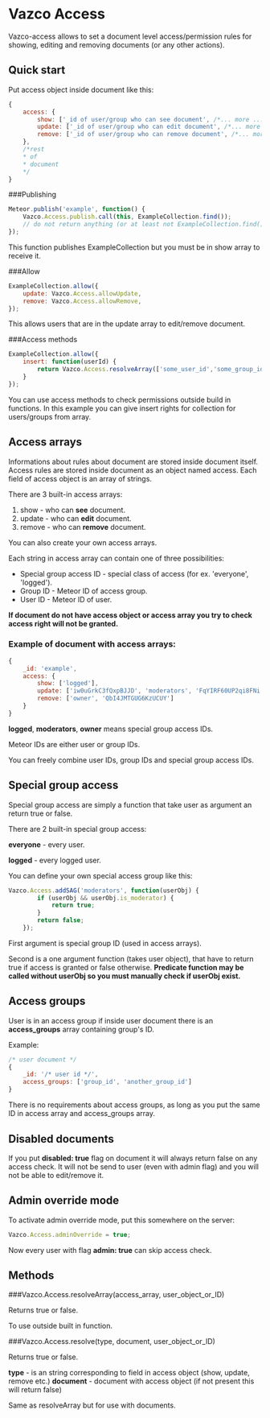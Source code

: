 # Vazco Access

Vazco-access allows to set a document level access/permission rules for showing, 
editing and removing documents (or any other actions).

## Quick start

Put access object inside document like this:
```js
{
    access: {
        show: ['_id of user/group who can see document', /*... more ...*/],
        update: ['_id of user/group who can edit document', /*... more ...*/],
        remove: ['_id of user/group who can remove document', /*... more ...*/],
    },
    /*rest
    * of
    * document
    */
}
```

###Publishing 

```js
Meteor.publish('example', function() {
    Vazco.Access.publish.call(this, ExampleCollection.find());
    // do not return anything (or at least not ExampleCollection.find())
});
```

This function publishes ExampleCollection but you must be in show array to receive it.

###Allow
```js
ExampleCollection.allow({
    update: Vazco.Access.allowUpdate,
    remove: Vazco.Access.allowRemove,
});
```
This allows users that are in the update array to edit/remove document.

###Access methods
```js
ExampleCollection.allow({
    insert: function(userId) {
        return Vazco.Access.resolveArray(['some_user_id','some_group_id'], userId);
    }
});
```

You can use access methods to check permissions outside build in functions.
In this example you can give insert rights for collection for users/groups from array.

## Access arrays

Informations about rules about document are stored inside document itself. 
Access rules are stored inside document as an object named access. 
Each field of access object is an array of strings.

There are 3 built-in access arrays:

1. show - who can **see** document.
2. update - who can **edit** document.
3. remove - who can **remove** document.

You can also create your own access arrays.

Each string in access array can contain one of three possibilities:

* Special group access ID - special class of access (for ex. 'everyone', 'logged').
* Group ID - Meteor ID of access group.
* User ID - Meteor ID of user.

**If document do not have access object or access array you try to check access right will not be granted.**

### Example of document with access arrays:

```js
{
    _id: 'example',
    access: {
        show: ['logged'],
        update: ['iw0uGrkC3fQxpBJJD', 'moderators', 'FqYIRF60UP2qi8FNi'],
        remove: ['owner', 'QbI4JMTGUG6KzUCUY']
    }
}
```
**logged**, **moderators**, **owner** means special group access IDs. 

Meteor IDs are either user or group IDs.

You can freely combine user IDs, group IDs and special group access IDs.

## Special group access

Special group access are simply a function that take user as argument an return true or false.

There are 2 built-in special group access: 

**everyone** - every user.

**logged** - every logged user.

You can define your own special access group like this:

```js
Vazco.Access.addSAG('moderators', function(userObj) {
        if (userObj && userObj.is_moderator) {
            return true;
        }
        return false;
    });
```
First argument is special group ID (used in access arrays).

Second is a one argument function (takes user object), that have to return true if access is granted or false otherwise.
**Predicate function may be called without userObj so you must manually check if userObj exist.**

## Access groups

User is in an access group if inside user document there is an **access_groups** array containing group's ID. 

Example:
```js
/* user document */
{
    _id: '/* user id */',
    access_groups: ['group_id', 'another_group_id']
}
```

There is no requirements about access groups, as long as you put the same ID in access array and access_groups array.

## Disabled documents

If you put **disabled: true** flag on document it will always return false on any access check.
It will not be send to user (even with admin flag) and you will not be able to edit/remove it.

## Admin override mode

To activate admin override mode, put this somewhere on the server:

```js
Vazco.Access.adminOverride = true;
```

Now every user with flag **admin: true** can skip access check.

## Methods

###Vazco.Access.resolveArray(access_array, user_object_or_ID)

Returns true or false.

To use outside built in function.

###Vazco.Access.resolve(type, document, user_object_or_ID)

Returns true or false.

**type** - is an string corresponding to field in access object (show, update, remove etc.) 
**document** - document with access object (if not present this will return false)

Same as resolveArray but for use with documents.